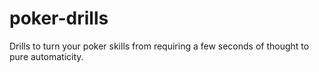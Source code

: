# poker-drills
Drills to turn your poker skills from requiring a few seconds of thought to pure automaticity.
